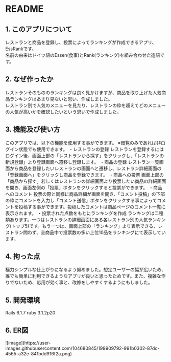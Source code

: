 # README

<h2>1. このアプリについて</h2>
レストランと商品を登録し、投票によってランキングが作成できるアプリ、EssRankです。<br>
名前の由来はドイツ語のEssen(食事)とRank(ランキング)を組み合わせた造語です。<br>

<h2>2. なぜ作ったか</h2>
レストランそのもののランキングは良く見かけますが、商品を取り上げた人気商品ランキングはあまり見ないと思い、作成しました。<br>
レストラン別で人気のメニューを見たり、レストランの枠を超えてどのメニューの人気が高いかを確認したいという思いで作成しました。

<h2>3. 機能及び使い方</h2>
このアプリでは、以下の機能を使用する事ができます。
※閲覧のみであれば非ログイン状態でも使用できます。
・レストランの登録
レストランを登録するにはログイン後、画面上部の「レストランから探す」をクリックし、「レストランの新規登録」より登録画面へ遷移し登録します。
・商品の登録
レストラン一覧画面から商品を登録したいレストランの画面へと遷移し、レストラン詳細画面の「登録画面へ」をクリックし商品を登録できます。
・商品への投票
画面上部の「商品から探す」若しくはレストランの詳細画面より投票したい商品の詳細画面を開き、画面左側の「投票」ボタンをクリックすると投票ができます。
・商品へのコメント
投票の際と同様に商品詳細が画面を開き、「コメント投稿」の下部の枠にコメントを入力し「コメント送信」ボタンをクリックする事によってコメントを投稿する事ができます。投稿したコメントは商品ページのコメント一覧に表示されます。
・投票された点数をもとにランキングを作成
ランキングは二種類あります。一つはレストランの詳細画面にある各レストラン別の人気ランキング(トップ5)です。もう一つは、画面上部の「ランキング」より表示できる、レストラン問わず、全商品中で投票数の多い上位10品をランキングにて表示しています。

<h2>4. 拘った点</h2>
極力シンプルな仕上がりになるよう努めました。想定ユーザーの幅が広いため、誰でも簡単に利用できるようなアプリが良いと思ったためです。また、複雑な作りでないため、応用が効く事と、改修をしやすくするようにもしました。

<h2>5. 開発環境</h2>
Rails 6.1.7
ruby 3.1.2p20

<h2>6. ER図</h2>
![image](https://user-images.githubusercontent.com/104680845/199909792-991b0302-87dc-4565-a32e-841bdd916f2a.png)
